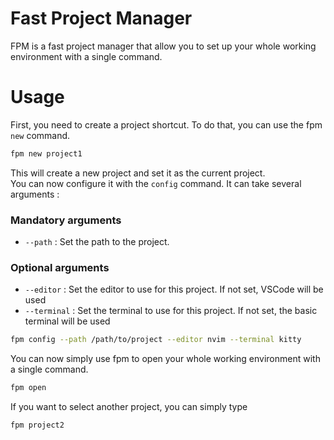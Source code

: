 # Fast Project Manager

FPM is a fast project manager that allow you to set up your whole working environment with a single command.

# Usage

First, you need to create a project shortcut. To do that, you can use the fpm `new` command.
```bash
fpm new project1
```

This will create a new project and set it as the current project.  
You can now configure it with the `config` command. It can take several arguments :

### Mandatory arguments
- `--path` : Set the path to the project.

### Optional arguments
- `--editor` : Set the editor to use for this project. If not set, VSCode will be used
- `--terminal` : Set the terminal to use for this project. If not set, the basic terminal will be used
```bash
fpm config --path /path/to/project --editor nvim --terminal kitty
```

You can now simply use fpm to open your whole working environment with a single command.
```bash
fpm open
```

If you want to select another project, you can simply type
```bash
fpm project2
```